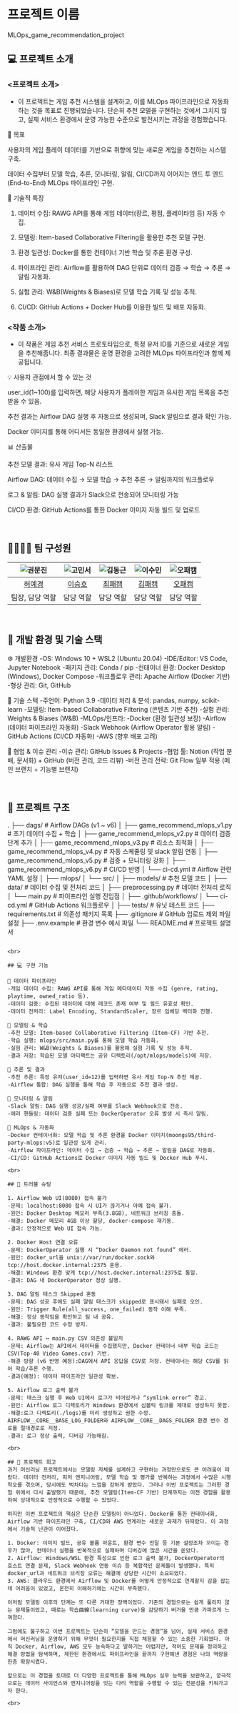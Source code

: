 # 프로젝트 이름
MLOps_game_recommendation_project
<br>

## 💻 프로젝트 소개
### <프로젝트 소개>
- 이 프로젝트는 게임 추천 시스템을 설계하고, 이를 MLOps 파이프라인으로 자동화하는 것을 목표로 진행되었습니다.
단순히 추천 모델을 구현하는 것에서 그치지 않고, 실제 서비스 환경에서 운영 가능한 수준으로 발전시키는 과정을 경험했습니다.

🎯 목표

사용자의 게임 플레이 데이터를 기반으로 취향에 맞는 새로운 게임을 추천하는 시스템 구축.

데이터 수집부터 모델 학습, 추론, 모니터링, 알림, CI/CD까지 이어지는 엔드 투 엔드(End-to-End) MLOps 파이프라인 구현.

🔧 기술적 특징

1. 데이터 수집: RAWG API를 통해 게임 데이터(장르, 평점, 플레이타임 등) 자동 수집.

2. 모델링: Item-based Collaborative Filtering을 활용한 추천 모델 구현.

3. 환경 일관성: Docker를 통한 컨테이너 기반 학습 및 추론 환경 구성.

4. 파이프라인 관리: Airflow를 활용하여 DAG 단위로 데이터 검증 → 학습 → 추론 → 알림 자동화.

5. 실험 관리: W&B(Weights & Biases)로 모델 학습 기록 및 성능 추적.

6. CI/CD: GitHub Actions + Docker Hub를 이용한 빌드 및 배포 자동화.

### <작품 소개>
- 이 작품은 게임 추천 서비스 프로토타입으로, 특정 유저 ID를 기준으로 새로운 게임을 추천해줍니다.
최종 결과물은 운영 환경을 고려한 MLOps 파이프라인과 함께 제공됩니다.

💡 사용자 관점에서 할 수 있는 것

user_id(1~100)를 입력하면, 해당 사용자가 플레이한 게임과 유사한 게임 목록을 추천받을 수 있음.

추천 결과는 Airflow DAG 실행 후 자동으로 생성되며, Slack 알림으로 결과 확인 가능.

Docker 이미지를 통해 어디서든 동일한 환경에서 실행 가능.

📊 산출물

추천 모델 결과: 유사 게임 Top-N 리스트

Airflow DAG: 데이터 수집 → 모델 학습 → 추천 추론 → 알림까지의 워크플로우

로그 & 알림: DAG 실행 결과가 Slack으로 전송되어 모니터링 가능

CI/CD 환경: GitHub Actions를 통한 Docker 이미지 자동 빌드 및 업로드

<br>

## 👨‍👩‍👦‍👦 팀 구성원

| ![권문진](https://avatars.githubusercontent.com/u/156163982?v=4) | ![고민서](https://avatars.githubusercontent.com/u/156163982?v=4) | ![김동근](https://avatars.githubusercontent.com/u/156163982?v=4) | ![이수민](https://avatars.githubusercontent.com/u/156163982?v=4) | ![오패캠](https://avatars.githubusercontent.com/u/156163982?v=4) |
| :--------------------------------------------------------------: | :--------------------------------------------------------------: | :--------------------------------------------------------------: | :--------------------------------------------------------------: | :--------------------------------------------------------------: |
|            [허예경](https://github.com/UpstageAILab)             |            [이승호](https://github.com/UpstageAILab)             |            [최패캠](https://github.com/UpstageAILab)             |            [김패캠](https://github.com/UpstageAILab)             |            [오패캠](https://github.com/UpstageAILab)             |
|                            팀장, 담당 역할                             |                            담당 역할                             |                            담당 역할                             |                            담당 역할                             |                            담당 역할                             |

<br>

## 🔨 개발 환경 및 기술 스택
⚙️ 개발환경
-OS: Windows 10 + WSL2 (Ubuntu 20.04)
-IDE/Editor: VS Code, Jupyter Notebook
-패키지 관리: Conda / pip
-컨테이너 환경: Docker Desktop (Windows), Docker Compose
-워크플로우 관리: Apache Airflow (Docker 기반)
-형상 관리: Git, GitHub

🔧 기술 스택
-주언어: Python 3.9
-데이터 처리 & 분석: pandas, numpy, scikit-learn
-모델링: Item-based Collaborative Filtering (콘텐츠 기반 추천)
-실험 관리: Weights & Biases (W&B)
-MLOps/인프라:
-Docker (환경 일관성 보장)
-Airflow (데이터 파이프라인 자동화)
-Slack Webhook (Airflow Operator 활용 알림)
-GitHub Actions (CI/CD 자동화)
-AWS (향후 배포 고려)

🤝 협업 & 이슈 관리
-이슈 관리: GitHub Issues & Projects
-협업 툴: Notion (작업 분배, 문서화) + GitHub (버전 관리, 코드 리뷰)
-버전 관리 전략: Git Flow 일부 적용 (메인 브랜치 + 기능별 브랜치)

<br>

## 📁 프로젝트 구조
.
├── dags/                           # Airflow DAGs (v1 ~ v6)
│   ├── game_recommend_mlops_v1.py  # 초기 데이터 수집 + 학습
│   ├── game_recommend_mlops_v2.py  # 데이터 검증 단계 추가
│   ├── game_recommend_mlops_v3.py  # 리소스 최적화
│   ├── game_recommend_mlops_v4.py  # 자동 스케줄링 및 slack 알림 연동
│   ├── game_recommend_mlops_v5.py  # 검증 + 모니터링 강화
│   ├── game_recommend_mlops_v6.py  # CI/CD 반영
│   └── ci-cd.yml                   # Airflow 관련 YAML 설정
│
├── mlops/
│   └── src/
│       ├── models/                 # 추천 모델 코드
│       ├── data/                   # 데이터 수집 및 전처리 코드
│       ├── preprocessing.py        # 데이터 전처리 로직
│       └── main.py                 # 파이프라인 실행 진입점
│
├── .github/workflows/
│   └── ci-cd.yml                   # GitHub Actions 워크플로우
│
├── tests/                          # 유닛 테스트 코드
├── requirements.txt                # 의존성 패키지 목록
├── .gitignore                      # GitHub 업로드 제외 파일 설정
├── .env.example                    # 환경 변수 예시 파일
└── README.md                       # 프로젝트 설명서
```

<br>

## 💻​ 구현 기능

🔹 데이터 파이프라인
-게임 데이터 수집: RAWG API를 통해 게임 메타데이터 자동 수집 (genre, rating, playtime, owned_ratio 등).
-데이터 검증: 수집된 데이터에 대해 레코드 존재 여부 및 필드 유효성 확인.
-데이터 전처리: Label Encoding, StandardScaler, 장르 임베딩 벡터화 진행.

🔹 모델링 & 학습
-추천 모델: Item-based Collaborative Filtering (Item-CF) 기반 추천.
-학습 실행: mlops/src/main.py를 통해 모델 학습 자동화.
-실험 관리: W&B(Weights & Biases)를 활용해 실험 기록 및 성능 추적.
-결과 저장: 학습된 모델 아티팩트는 공유 디렉토리(/opt/mlops/models)에 저장.

🔹 추론 및 결과
-추천 추론: 특정 유저(user_id=12)를 입력하면 유사 게임 Top-N 추천 제공.
-Airflow 통합: DAG 실행을 통해 학습 후 자동으로 추천 결과 생성.

🔹 모니터링 & 알림
-Slack 알림: DAG 실행 성공/실패 여부를 Slack Webhook으로 전송.
-에러 핸들링: 데이터 검증 실패 또는 DockerOperator 오류 발생 시 즉시 알림.

🔹 MLOps & 자동화
-Docker 컨테이너화: 모델 학습 및 추론 환경을 Docker 이미지(moongs95/third-party-mlops:v5)로 일관성 있게 관리.
-Airflow 파이프라인: 데이터 수집 → 검증 → 학습 → 추론 → 알림을 DAG로 자동화.
-CI/CD: GitHub Actions로 Docker 이미지 자동 빌드 및 Docker Hub 푸시.

<br>

## 🚨​ 트러블 슈팅

1. Airflow Web UI(8080) 접속 불가
-문제: localhost:8080 접속 시 UI가 끊기거나 아예 접속 불가.
-원인: Docker Desktop 메모리 부족(3.8GB), 네트워크 브리징 충돌.
-해결: Docker 메모리 4GB 이상 할당, docker-compose 재기동.
-결과: 안정적으로 Web UI 접속 가능.

2. Docker Host 연결 오류
-문제: DockerOperator 실행 시 “Docker Daemon not found” 에러.
-원인: docker_url을 unix://var/run/docker.sock와 tcp://host.docker.internal:2375 혼용.
-해결: Windows 환경 맞게 tcp://host.docker.internal:2375로 통일.
-결과: DAG 내 DockerOperator 정상 실행.

3. DAG 알림 태스크 Skipped 혼동
-문제: DAG 성공 후에도 실패 알림 태스크가 skipped로 표시돼서 실패로 오인.
-원인: Trigger Rule(all_success, one_failed) 동작 이해 부족.
-해결: 정상 동작임을 확인하고 팀 내 공유.
-결과: 불필요한 코드 수정 방지.

4. RAWG API ↔ main.py CSV 의존성 불일치
-문제: Airflow는 API에서 데이터를 수집했지만, Docker 컨테이너 내부 학습 코드는 CSV(Top-40 Video Games.csv) 기반.
-해결 방향 (v6 반영 예정):DAG에서 API 응답을 CSV로 저장. 컨테이너는 해당 CSV를 읽어 학습/추론 수행.
-결과(예정): 데이터 파이프라인 일관성 확보.

5. Airflow 로그 출력 불가
-문제: 태스크 실행 후 Web UI에서 로그가 비어있거나 “symlink error” 경고.
-원인: Airflow 로그 디렉토리가 Windows 환경에서 심볼릭 링크를 제대로 생성하지 못함.
-해결:로그 디렉토리(./logs)를 미리 생성하고 권한 수정. AIRFLOW__CORE__BASE_LOG_FOLDER와 AIRFLOW__CORE__DAGS_FOLDER 환경 변수 경로를 절대경로로 지정.
-결과: 로그 정상 출력, 디버깅 가능해짐.

<br>

## 📌 프로젝트 회고
과거 머신러닝 프로젝트에서는 모델링 자체를 설계하고 구현하는 과정만으로도 큰 어려움이 따랐다. 데이터 전처리, 피처 엔지니어링, 모델 학습 및 평가를 반복하는 과정에서 수많은 시행착오를 겪으며, 당시에도 벅차다는 느낌을 강하게 받았다. 그러나 이번 프로젝트는 그러한 경험 위에서 다시 출발했기 때문에, 추천 모델링(Item-CF 기반) 단계까지는 이전 경험을 활용하여 상대적으로 안정적으로 수행할 수 있었다.

하지만 이번 프로젝트의 핵심은 단순한 모델링이 아니었다. Docker를 통한 컨테이너화, Airflow 기반 파이프라인 구축, CI/CD와 AWS 연계라는 새로운 과제가 뒤따랐다. 이 과정에서 기술적 난관이 이어졌다.

1. Docker: 이미지 빌드, 공유 볼륨 마운트, 환경 변수 전달 등 기본 설정조차 꼬이는 경우가 많아, 컨테이너 실행을 반복적으로 실패하며 디버깅에 많은 시간을 쏟았다.
2. Airflow: Windows/WSL 환경 특성으로 인한 로그 출력 불가, DockerOperator의 호스트 연결 문제, Slack Webhook 연동 이슈 등 복합적인 문제들이 발생했다. 특히 docker_url과 네트워크 브리징 오류는 해결에 상당한 시간이 소요되었다.
3. AWS: 클라우드 환경에서 Airflow 및 Docker를 어떻게 안정적으로 연계할지 감을 잡는 데 어려움이 있었고, 온전히 이해하기에는 시간이 부족했다.

이처럼 모델링 이후의 단계는 또 다른 거대한 장벽이었다. 기존의 경험으로는 쉽게 풀리지 않는 문제들이었고, 때로는 학습曲線(learning curve)을 감당하기 버거울 만큼 가파르게 느껴졌다.

그럼에도 불구하고 이번 프로젝트는 단순히 “모델을 만드는 경험”을 넘어, 실제 서비스 환경에서 머신러닝을 운영하기 위해 무엇이 필요한지를 직접 체험할 수 있는 소중한 기회였다. 아직 Docker, Airflow, AWS 모두 능숙하다고 말하기는 어렵지만, 적어도 문제를 정의하고 해결 방법을 탐색하며, 제한된 환경에서도 파이프라인을 끝까지 구현해낸 경험은 나의 역량을 한층 확장시켰다.

앞으로는 이 경험을 토대로 더 다양한 프로젝트를 통해 MLOps 실무 능력을 보완하고, 궁극적으로는 데이터 사이언스와 엔지니어링을 잇는 다리 역할을 수행할 수 있는 전문성을 키워가고자 한다.

<br>




